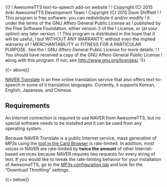 {{!
  ! AwesomeTTS text-to-speech add-on website
  !
  ! Copyright (C) 2015       Anki AwesomeTTS Development Team
  ! Copyright (C) 2015       Dave Shifflett
  !
  ! This program is free software: you can redistribute it and/or modify
  ! it under the terms of the GNU Affero General Public License as
  ! published by the Free Software Foundation, either version 3 of the
  ! License, or (at your option) any later version.
  !
  ! This program is distributed in the hope that it will be useful,
  ! but WITHOUT ANY WARRANTY; without even the implied warranty of
  ! MERCHANTABILITY or FITNESS FOR A PARTICULAR PURPOSE.  See the
  ! GNU Affero General Public License for more details.
  !
  ! You should have received a copy of the GNU Affero General Public License
  ! along with this program.  If not, see <http://www.gnu.org/licenses/>.
  !}}

{{> above}}

<p><a href="http://translate.naver.com" rel="external noreferrer">NAVER
  Translate</a> is an free online translation service that also offers
  text-to-speech in some of it translation languages. Currently, it supports
  Korean, English, Japanese, and Chinese.</p>

<h2>Requirements</h2>

<p>An Internet connection is required to use NAVER from AwesomeTTS, but no
  special software needs to be installed and it can be used from any operating
  system.</p>

<p>Because NAVER Translate is a public Internet service, mass generation of
  MP3s using the <a href="/usage/browser">tool in the Card Browser</a> is
  rate-limited. In addition, most voices in NAVER are rate-limited by
  <strong>twice the amount</strong> of other Internet-based services because
  NAVER requires two requests for every string of text. If you would like to
  tweak the rate-limiting behavior for your installation of AwesomeTTS, go to
  the <a href="/config/mp3s">MP3s configuration tab</a> and look for the
  &ldquo;Download Throttling&rdquo; settings.</p>

{{> below}}
